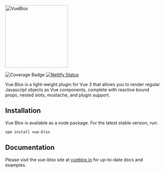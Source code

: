 
<img src="https://user-images.githubusercontent.com/2840242/207716387-7ff01edc-1718-4e4c-87d7-40fb917dd937.png" alt="VueBlox" width="200"/>

![Coverage Badge](https://img.shields.io/endpoint?url=https://gist.githubusercontent.com/AdamEisfeld/5deff13e382d361bfceea173202bbc7a/raw/1c5992463931db5719d223737d9509e605f950d9/vue-blox__heads_main.json)
[![Netlify Status](https://api.netlify.com/api/v1/badges/49f89bf0-d9ef-4a2e-9c9d-8e62eb08bc8a/deploy-status)](https://app.netlify.com/sites/tangerine-belekoy-3f1174/deploys)

Vue Blox is a light-weight plugin for Vue 3 that allows you to render regular Javascript objects as Vue components, complete with reactive bound props, nested slots, mustache, and plugin support.
  
## Installation
Vue Blox is available as a node package. For the latest stable version, run:

```bash
npm install vue-blox
```

## Documentation

Please visit the vue-blox site at [vueblox.io](https://www.vueblox.io) for up-to-date docs and examples.